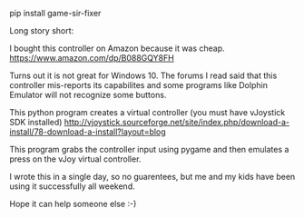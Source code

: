 pip install game-sir-fixer

Long story short:

I bought this controller on Amazon because it was cheap.
https://www.amazon.com/dp/B088GQY8FH

Turns out it is not great for Windows 10.
The forums I read said that this controller mis-reports its capabilites and some programs like Dolphin Emulator will not recognize some buttons.

This python program creates a virtual controller (you must have vJoystick SDK installed)
http://vjoystick.sourceforge.net/site/index.php/download-a-install/78-download-a-install?layout=blog

This program grabs the controller input using pygame and then emulates a press on the vJoy virtual controller.

I wrote this in a single day, so no guarentees, but me and my kids have been using it successfully all weekend.

Hope it can help someone else :-)